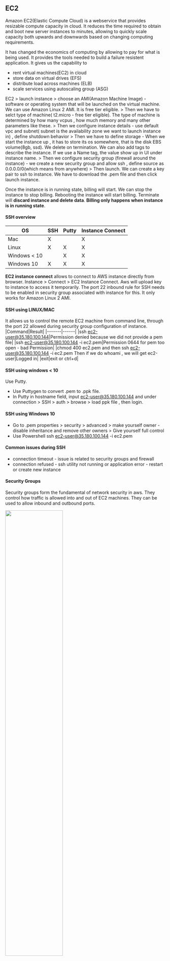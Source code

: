 ## EC2
Amazon EC2(Elastic Compute Cloud) is a webservice that provides resizable compute capacity in cloud. It reduces the time required to obtain and boot new server instances to minutes, allowing to quickly scale capacity both upwards and downwards based on changing computing requirements.

It has changed the economics of computing by allowing to pay for what is being used. It provides the tools needed to build a failure resistent application.
It gives us the capability to 
+ rent virtual machines(EC2) in cloud
+ store data on virtual drives (EFS)
+ distribute load across machines (ELB)
+ scale services using autoscaling group (ASG)

EC2 > launch instance > choose an AMI(Amazon Machine Image) - software or operating system that will be launched on the virtual machine. We can use Amazon Linux 2 AMI. It is free tier eligible. > Then we have to selct type of machine( t2.micro - free tier eligible). The type of machine is determined by how many vcpus , how much memory and many other parameters like these. > Then we configure instance details - use default vpc and subnet( subnet is the availability zone we want to launch instance in) , define shutdown behavior > Then we have to define storage - When we start the instance up , it has to store its os somewhere, that is the disk EBS volume(8gb, ssd). We delete on termination. We can also add tags to describe the instance. If we use a Name tag, the value show up in UI under instance name. > Then we configure security group (firewall around the instance) - we create a new security group and allow ssh , define source as 0.0.0.0/0(which means from anywhere) > Then launch. We can create a key pair to ssh to instance. We have to download the .pem file and then click launch instance.

Once the instance is in running state, billing will start. We can stop the instance to stop billing. Rebooting the instance will start billing. Terminate will **discard instance and delete data**. **Billing only happens when instance is in running state**.

#### SSH overview 

|OS|SSH|Putty|Instance Connect|
|--|---|-----|----------------|
|Mac|X||X|
|Linux|X|X|X|
|Windows < 10||X|X|
|Windows 10|X|X|X|

**EC2 instance connect** allows to connect to AWS instance directly from browser. Instance > Connect > EC2 Instance Connect. Aws will upload key to instance to access it temporarily. The port 22 inbound rule for SSH needs to be enabled in security group associated with instance for this. It only works for Amazon Linux 2 AMI.

#### SSH using LINUX/MAC
It allows us to control the remote EC2 machine from command line, through the port 22 allowed during security group configuration of instance.
|Command|Result|
|-------|------|
|ssh ec2-user@35.180.100.144|Permission denied because we did not provide a pem file|
|ssh ec2-user@35.180.100.144 -i ec2.pem|Permission 0644 for pem too open - bad Permission|
|chmod 400 ec2.pem and then ssh ec2-user@35.180.100.144 -i ec2.pem Then if we do whoami , we will get ec2-user|Logged in|
|exit|exit or ctrl+d|

#### SSH using windows < 10

Use Putty.
+ Use Puttygen to convert .pem to .ppk file.
+ In Putty in hostname field, input ec2-user@35.180.100.144 and under connection > SSH > auth > browse > load ppk file , then login.

#### SSH using Windows 10

+ Go to .pem properties > security > advanced > make yourself owner - disable inheritance and remove other owners > Give yourself full control
+ Use Powershell ssh ec2-user@35.180.100.144 -i ec2.pem

#### Common issues during SSH

+ connection timeout - issue is related to security groups and firewall
+ connection refused - ssh utility not running or application error - restart or create new instance

#### Security Groups

Security groups form the fundamental of network security in aws. They control how traffic is allowed into and out of EC2 machines. They can be used to allow inbound and outbound ports.

<img src="https://raw.githubusercontent.com/dhrub123/AWS/master/EC2/SG_1.PNG" width="60%" height="60%"/>

Network Security > Security Groups : 

They have inbound and outbound tabs. In inbound, by default there is no rule, nothing is allowed. We have to add a rule. If no rule is added, timeout will happen if we try to ssh into instance. In outbound tab, all traffic out of the instance is enabled by default. Each rule has 5 things :
+ Type - SSH/HTTP
+ Protocol - TCP
+ Port Range - 22
+ Source - Custom 0.0.0.0/0
+ Description

The security groups act as a firewall and regulate
+ access to ports
+ authorised ip ranges
+ control of inbound network ( from other to instance) 
+ control of outbound network ( from instance to other)
+ **security groups can be attached to multiple instances and one instance can have multiple security groups**
+ security groups are locked down to vpc/region combination - They have to be created in a different region or a different vpc.
+ They live outside EC2. When they block traffic, EC2 is not even aware of the blocked traffic.
+ It is recommended to maintain a separate security group for SSH access.
+ **By default all inbound traffic is blocked and all outbound traffic is allowed**

<img src="https://raw.githubusercontent.com/dhrub123/AWS/master/EC2/SG_2.PNG" width="80%" height="80%"/>

#### Referencing other security groups:
Security groups can refer other security groups, ip adresses, cidr blocks but **not DNS names**.
If we have a security group 1 which authorizes inbound traffic from security group 1 and security group 2, then that helps us in the following way. Suppose there are 4 instances. I1 has SG1 attached. I2 has SG2 attached. I3 has SG3 attached. I4 has SG1 attached. So inbound traffic is allowed to I4 from I1 and I2.
Inbound traffic is allowed to I1 from I4 and I2. 

<img src="https://raw.githubusercontent.com/dhrub123/AWS/master/EC2/SG_REFERENCED.PNG" width="80%" height="80%"/>

#### Types of Instances based on Pricing
+ On Demand - allows to pay by the hour or second(Linux is by second and Windows is by hour)
+ Reserved - Reservation for 1 or 3 years, certain or entire amount upfront, but large discount compared to on demand price.
+ Spot - enables to bid a price for instance capacity, if application has flexible timings, this can lead to significant savings.
+ Dedicated host - These are physical ec2 server dedicated for use. They allow to bring exisitng server-bound software licenses over to aws and thus save costs.

##### On Demand Instances
+ Perfect for users who want low cost and flexibility of AWS EC2 without any long term commitment or contract
+ Applications with Unpredictable workloads that cannot be interrupted
+ Development and testing

##### Reserved Instances
+ Applications with steady state or predictable usage that require reserved capacity
+ Users willing to make upfront payment to reduce computing cost even further
  + Standard RIs(upto 75% off on demand) - if entire payment is made upfront and contract is for 3 years
  + Convertible RIs(upto 54% off on demand) - capability to change attribute of instance from say compute to memory intensive provided the     exchange is of equal or greater value 
  + Scheduled RIs - available to launch within a scheduled time window. It allows to obtain compute capacity within a certain recurring     schedule. For example if a company has large sales during fridays, then it will go for RIs scheduled on every friday.

##### Spot Instances
+ Applications with flexible start and end times which are feasible only at a very low cost. e.g. : Genomics and Pharma companies use this to perform research by running resource intensive apps on say a sunday at 4 am when price is very low.
+ Users who suddenly need additional compute capacity
+ Spot instances are terminated by AWS if spot price for that capacity increases. However Amazon does not charge for partial usage of hour in that case. However, if instance is terminated by customer, then whole hour is charged for.

##### Dedicated host
+ Used for regulatory requirement or to save licensing costs which do not allow multi tenant virtualization
+ Can be purchased on demand
+ Can be purchased as a reservation which saves about 70% compared to on demand

#### Types of instances based on hardware

|Family|Speciality|Usecase|
|------|----------|-------|
|F1|Field gate programmable array|Genomic research, Video processing, Financial analytics, big data|
|I3|High Speed Storage|No SQL DB and Data Warehousing|
|G3|Graphics Intensive|Video Encoding|
|H1|High Disk throughput|Distributed file systems like HDFS and Map Reduce based workloads|
|T2|Lowest Cost General Purpose| Web Server, Small DBs|
|D2|Dense Storage|File Servers, Data Warehouse, Hadoop|
|R4|Memory Optimized|Memory Intensive Apps, DB|
|M5|General Purpose|Application Servers|
|C5|Compute Ompimized|CPU Intensive Apps/DBs|
|P3|General Purpose , Graphics Intensive|Bit coin, Machine Learning|
|X1|Memory Optimized|SAP HANA, Apache Spark|

Remember by **FIGHT DR MCPX**

#### EBS(Elastic block storage)

This is a virtual disk just like EC2 is a virtual machine.  It allows to create storgae volumes and then add to EC2 instance. Once attached we can create a file system , run a database etc. They are placed in a psecific availability zone and are automatically replicated to protect from failure.

##### SSDs
+ General Purpose SSD(GP2) - 
  + General purpose, balances both price and performance
  + 3000 IOPS per gig with upto 10000 IOPS and ability to burst upto 3000 IOPS for extended period of time for volumes at 3334 Gib and above. 
+ Provisioned IOPS SSD(IO1)
  + Designed for I/O intensive apps like large relational or NOSQL databases.
  + Used for more than 10000 IOPS
  + Can provision upto 20000 IOPS per volume.
  
##### Magnetic volumes
+ Throughput optimized HDD(ST1)
  + Big Data/ Data warehousing/ Log  processing
  + Can only be an additional volume and **not a boot volume**
+ Cold HDD(SC1)
  + Lowest cost for infrequently accessed workloads
  + Usage may be a file server
  + Can only be an additional volume and **not a boot volume**
+ Magnetic(standard)
  + Lowest cost per gigabyte for all EBS volumes that is **bootable**
  + Ideal for workloads where data is accessed infrequently and where emphasis is on lowest storgae cost.
  + Previous generation
  

